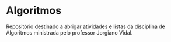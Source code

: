 # Algoritmos
Repositório destinado a abrigar atividades e listas da disciplina de Algoritmos ministrada pelo professor Jorgiano Vidal.
